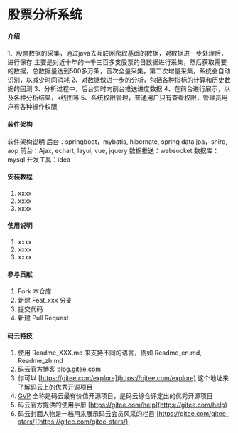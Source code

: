 # 股票分析系统

#### 介绍

1、股票数据的采集，通过java去互联网爬取基础的数据，对数据进一步处理后，进行保存
主要是对近十年的一千三百多支股票的日数据进行采集，然后获取需要的数据，总数据量达到500多万条，首次全量采集，第二次增量采集，系统会自动识别，以减少时间消耗
2、对数据做进一步的分析，包括各种指标的计算和历史数据的回测
3、分析过程中，后台实时向前台推送进度数据
4、在前台进行展示，以及各种分析结果，k线图等
5、系统权限管理，普通用户只有查看权限，管理员用户有各种操作权限


#### 软件架构
软件架构说明
后台：springboot，mybatis, hibernate, spring data jpa，shiro, aop
前台：Ajax, echart, layui, vue, jquery
数据推送：websocket
数据库：mysql
开发工具：idea
#### 安装教程

1.  xxxx
2.  xxxx
3.  xxxx

#### 使用说明

1.  xxxx
2.  xxxx
3.  xxxx

#### 参与贡献

1.  Fork 本仓库
2.  新建 Feat_xxx 分支
3.  提交代码
4.  新建 Pull Request


#### 码云特技

1.  使用 Readme\_XXX.md 来支持不同的语言，例如 Readme\_en.md, Readme\_zh.md
2.  码云官方博客 [blog.gitee.com](https://blog.gitee.com)
3.  你可以 [https://gitee.com/explore](https://gitee.com/explore) 这个地址来了解码云上的优秀开源项目
4.  [GVP](https://gitee.com/gvp) 全称是码云最有价值开源项目，是码云综合评定出的优秀开源项目
5.  码云官方提供的使用手册 [https://gitee.com/help](https://gitee.com/help)
6.  码云封面人物是一档用来展示码云会员风采的栏目 [https://gitee.com/gitee-stars/](https://gitee.com/gitee-stars/)
